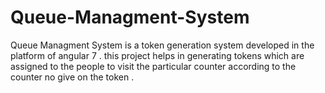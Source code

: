 # Queue-Managment-System
Queue Managment System is a token generation system developed in the platform of angular 7 . this project helps in generating tokens which are assigned to the people to visit the particular counter according to the counter no give on the token .
